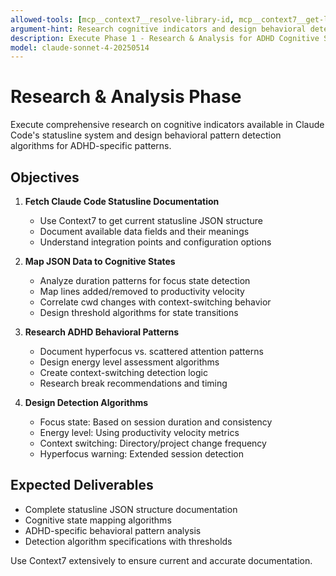 ```yaml
---
allowed-tools: [mcp__context7__resolve-library-id, mcp__context7__get-library-docs, Read, Write, MultiEdit]
argument-hint: Research cognitive indicators and design behavioral detection algorithms
description: Execute Phase 1 - Research & Analysis for ADHD Cognitive Statusline
model: claude-sonnet-4-20250514
---
```


# Research & Analysis Phase

Execute comprehensive research on cognitive indicators available in Claude Code's statusline system and design behavioral pattern detection algorithms for ADHD-specific patterns.

## Objectives

1. **Fetch Claude Code Statusline Documentation**
   - Use Context7 to get current statusline JSON structure
   - Document available data fields and their meanings
   - Understand integration points and configuration options

2. **Map JSON Data to Cognitive States**
   - Analyze duration patterns for focus state detection
   - Map lines added/removed to productivity velocity
   - Correlate cwd changes with context-switching behavior
   - Design threshold algorithms for state transitions

3. **Research ADHD Behavioral Patterns**
   - Document hyperfocus vs. scattered attention patterns
   - Design energy level assessment algorithms
   - Create context-switching detection logic
   - Research break recommendations and timing

4. **Design Detection Algorithms**
   - Focus state: Based on session duration and consistency
   - Energy level: Using productivity velocity metrics
   - Context switching: Directory/project change frequency
   - Hyperfocus warning: Extended session detection

## Expected Deliverables

- Complete statusline JSON structure documentation
- Cognitive state mapping algorithms
- ADHD-specific behavioral pattern analysis
- Detection algorithm specifications with thresholds

Use Context7 extensively to ensure current and accurate documentation.